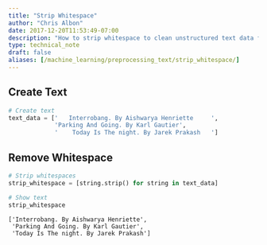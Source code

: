 ```yaml
---
title: "Strip Whitespace"
author: "Chris Albon"
date: 2017-12-20T11:53:49-07:00
description: "How to strip whitespace to clean unstructured text data for machine learning in Python."
type: technical_note
draft: false
aliases: [/machine_learning/preprocessing_text/strip_whitespace/]
---
```

## Create Text


```python
# Create text
text_data = ['   Interrobang. By Aishwarya Henriette     ',
             'Parking And Going. By Karl Gautier',
             '    Today Is The night. By Jarek Prakash   ']
```

## Remove Whitespace


```python
# Strip whitespaces
strip_whitespace = [string.strip() for string in text_data]

# Show text
strip_whitespace
```




    ['Interrobang. By Aishwarya Henriette',
     'Parking And Going. By Karl Gautier',
     'Today Is The night. By Jarek Prakash']


